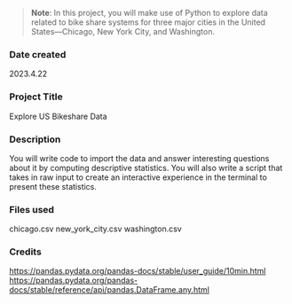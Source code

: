 >**Note**: In this project, you will make use of Python to explore data related to bike share systems for three major cities in the United States—Chicago, New York City, and Washington. 

### Date created
2023.4.22

### Project Title
Explore US Bikeshare Data

### Description
You will write code to import the data and answer interesting questions about it by computing descriptive statistics. You will also write a script that takes in raw input to create an interactive experience in the terminal to present these statistics.

### Files used
chicago.csv
new_york_city.csv
washington.csv

### Credits
https://pandas.pydata.org/pandas-docs/stable/user_guide/10min.html
https://pandas.pydata.org/pandas-docs/stable/reference/api/pandas.DataFrame.any.html


